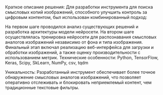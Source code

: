Краткое описание решения: Для разработки инструмента для поиска смысловых копий изображений, способного улучшить контроль за цифровым контентом, был использован комбинированный подход:

На первом шаге проводился анализ существующих решений и разработка архитектуры модели нейросети.
На втором шаге осуществлялась тренировка нейросети для распознавания смысловых аналогов изображений независимо от фона и типа изображения.
Финальный этап включал реализацию веб-интерфейса для загрузки и обработки изображений, а также оценку производительности с использованием метрик.
Технические особенности: Python, TensorFlow, Keras, Scipy, SkLearn, NumPy, csv, tqdm

Уникальность: Разработанный инструмент обеспечивает более точное обнаружение смысловых аналогов изображений, что позволяет оперативно отслеживать и блокировать неприемлемый контент, чем традиционные текстовые фильтры.
